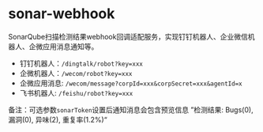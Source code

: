 # sonar-webhook
SonarQube扫描检测结果webhook回调适配服务，实现钉钉机器人、企业微信机器人、企微应用消息通知等。

- 钉钉机器人：`/dingtalk/robot?key=xxx`
- 企微机器人：`/wecom/robot?key=xxx`
- 企微应用消息: `/wecom/message?corpId=xxx&corpSecret=xxx&agentId=x`
- 飞书机器人: `/feishu/robot?key=xxx`

备注：可选参数`sonarToken`设置后通知消息会包含预览信息 ”检测结果: Bugs(0), 漏洞(0), 异味(2), 重复率(1.2%)“
